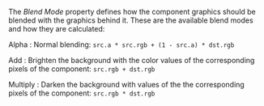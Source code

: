 The *Blend Mode* property defines how the component graphics should be blended with the graphics behind it. These are the available blend modes and how they are calculated:

Alpha
: Normal blending: `src.a * src.rgb + (1 - src.a) * dst.rgb`

Add
: Brighten the background with the color values of the corresponding pixels of the component: `src.rgb + dst.rgb`

Multiply
: Darken the background with values of the the corresponding pixels of the component: `src.rgb * dst.rgb`
